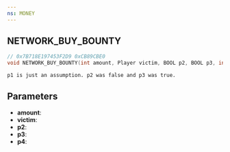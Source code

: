 ```yaml
---
ns: MONEY
---
```

## NETWORK_BUY_BOUNTY

```c
// 0x7B718E197453F2D9 0xCB89CBE0
void NETWORK_BUY_BOUNTY(int amount, Player victim, BOOL p2, BOOL p3, int p4);
```

```
p1 is just an assumption. p2 was false and p3 was true.  
```

## Parameters
* **amount**: 
* **victim**: 
* **p2**: 
* **p3**: 
* **p4**: 
